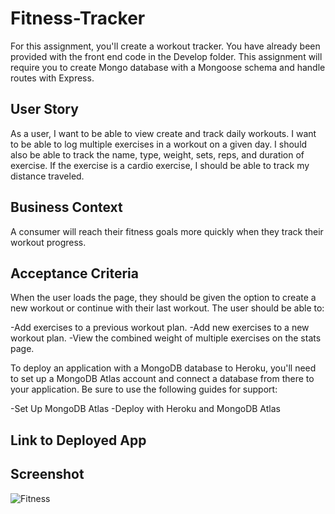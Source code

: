 # Fitness-Tracker

For this assignment, you'll create a workout tracker. You have already been provided with the front end code in the Develop folder. This assignment will require you to create Mongo database with a Mongoose schema and handle routes with Express.

## User Story

As a user, I want to be able to view create and track daily workouts. I want to be able to log multiple exercises in a workout on a given day. I should also be able to track the name, type, weight, sets, reps, and duration of exercise. If the exercise is a cardio exercise, I should be able to track my distance traveled.


## Business Context

A consumer will reach their fitness goals more quickly when they track their workout progress.

## Acceptance Criteria

When the user loads the page, they should be given the option to create a new workout or continue with their last workout.
The user should be able to:

-Add exercises to a previous workout plan.
-Add new exercises to a new workout plan.
-View the combined weight of multiple exercises on the stats page.

To deploy an application with a MongoDB database to Heroku, you'll need to set up a MongoDB Atlas account and connect a database from there to your application. Be sure to use the following guides for support:

-Set Up MongoDB Atlas
-Deploy with Heroku and MongoDB Atlas

## Link to Deployed App


## Screenshot
![Fitness](https://user-images.githubusercontent.com/65513935/94984101-6739a480-04fd-11eb-86f5-09006c658773.JPG)
